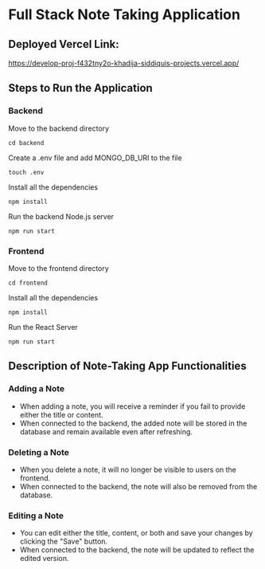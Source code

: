 # Full Stack Note Taking Application

## Deployed Vercel Link: 
https://develop-proj-f432tny2o-khadija-siddiquis-projects.vercel.app/

## Steps to Run the Application

### Backend
Move to the backend directory
```
cd backend
```
Create a .env file and add MONGO_DB_URI to the file
```
touch .env
```
Install all the dependencies
```
npm install
```
Run the backend Node.js server
```
npm run start
```

### Frontend
Move to the frontend directory
```
cd frontend
```
Install all the dependencies
```
npm install
```
Run the React Server
```
npm run start
```



## Description of Note-Taking App Functionalities

### Adding a Note
- When adding a note, you will receive a reminder if you fail to provide either the title or content.
- When connected to the backend, the added note will be stored in the database and remain available even after refreshing.

### Deleting a Note
- When you delete a note, it will no longer be visible to users on the frontend.
- When connected to the backend, the note will also be removed from the database.

### Editing a Note
- You can edit either the title, content, or both and save your changes by clicking the "Save" button.
- When connected to the backend, the note will be updated to reflect the edited version.



